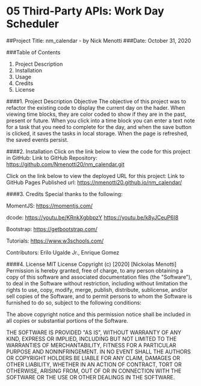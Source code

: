 # 05 Third-Party APIs: Work Day Scheduler

##Project Title: nm_calendar - by Nick Menotti 	###Date: October 31, 2020
 
###Table of Contents

1.	Project Description
2.	Installation
3.	Usage
4.	Credits
5.	License
 

####1.	Project Description
Objective
The objective of this project was to refactor the existing code to display the current day on the hader. When viewing time blocks, they are color coded to show if they are in the past, present or future. When you click into a time block you can enter a text note for a task that you need to complete for the day, and when the save button is clicked, it saves the tasks in local storage. When the page is refreshed, the saved events persist. 

####2.	Installation
Click on the link below to view the code for this project in GitHub: 
Link to GitHub Repository:  https://github.com/Nmenotti20/nm_calendar.git

Click on the link below to view the deployed URL for this project:
Link to GitHub Pages Published url:  https://nmenotti20.github.io/nm_calendar/


####3. Credits
Special thanks to the following:

MomentJS:
https://momentjs.com/

dcode:
https://youtu.be/KRnkXgbbpzY
https://youtu.be/k8yJCeuP6I8


Bootstrap:
https://getbootstrap.com/

Tutorials:
https://www.w3schools.com/


Contributors:
Erilo Ugalde Jr., Enrique Gomez


####4.	License
MIT License
Copyright (c) [2020] [Nickolas Menotti]
Permission is hereby granted, free of charge, to any person obtaining a copy of this software and associated documentation files (the "Software"), to deal in the Software without restriction, including without limitation the rights to use, copy, modify, merge, publish, distribute, sublicense, and/or sell copies of the Software, and to permit persons to whom the Software is furnished to do so, subject to the following conditions:

The above copyright notice and this permission notice shall be included in all copies or substantial portions of the Software.

THE SOFTWARE IS PROVIDED "AS IS", WITHOUT WARRANTY OF ANY KIND, EXPRESS OR IMPLIED, INCLUDING BUT NOT LIMITED TO THE WARRANTIES OF MERCHANTABILITY, FITNESS FOR A PARTICULAR PURPOSE AND NONINFRINGEMENT. IN NO EVENT SHALL THE AUTHORS OR COPYRIGHT HOLDERS BE LIABLE FOR ANY CLAIM, DAMAGES OR OTHER LIABILITY, WHETHER IN AN ACTION OF CONTRACT, TORT OR OTHERWISE, ARISING FROM, OUT OF OR IN CONNECTION WITH THE SOFTWARE OR THE USE OR OTHER DEALINGS IN THE SOFTWARE.
